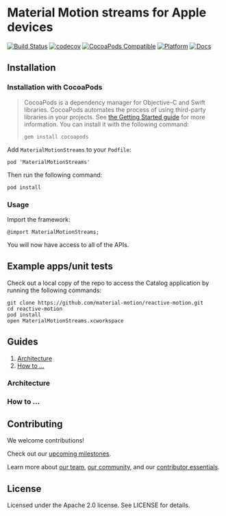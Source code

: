 # Material Motion streams for Apple devices

[![Build Status](https://travis-ci.org/material-motion/reactive-motion.svg?branch=develop)](https://travis-ci.org/material-motion/reactive-motion-swift)
[![codecov](https://codecov.io/gh/material-motion/reactive-motion/branch/develop/graph/badge.svg)](https://codecov.io/gh/material-motion/reactive-motion-swift)
[![CocoaPods Compatible](https://img.shields.io/cocoapods/v/MaterialMotionStreams.svg)](https://cocoapods.org/pods/MaterialMotionStreams)
[![Platform](https://img.shields.io/cocoapods/p/MaterialMotionStreams.svg)](http://cocoadocs.org/docsets/MaterialMotionStreams)
[![Docs](https://img.shields.io/cocoapods/metrics/doc-percent/MaterialMotionStreams.svg)](http://cocoadocs.org/docsets/MaterialMotionStreams)

## Installation

### Installation with CocoaPods

> CocoaPods is a dependency manager for Objective-C and Swift libraries. CocoaPods automates the
> process of using third-party libraries in your projects. See
> [the Getting Started guide](https://guides.cocoapods.org/using/getting-started.html) for more
> information. You can install it with the following command:
>
>     gem install cocoapods

Add `MaterialMotionStreams` to your `Podfile`:

    pod 'MaterialMotionStreams'

Then run the following command:

    pod install

### Usage

Import the framework:

    @import MaterialMotionStreams;

You will now have access to all of the APIs.

## Example apps/unit tests

Check out a local copy of the repo to access the Catalog application by running the following
commands:

    git clone https://github.com/material-motion/reactive-motion.git
    cd reactive-motion
    pod install
    open MaterialMotionStreams.xcworkspace

## Guides

1. [Architecture](#architecture)
2. [How to ...](#how-to-...)

### Architecture

### How to ...

## Contributing

We welcome contributions!

Check out our [upcoming milestones](https://github.com/material-motion/reactive-motion/milestones).

Learn more about [our team](https://material-motion.github.io/material-motion/team/),
[our community](https://material-motion.github.io/material-motion/team/community/), and
our [contributor essentials](https://material-motion.github.io/material-motion/team/essentials/).

## License

Licensed under the Apache 2.0 license. See LICENSE for details.

